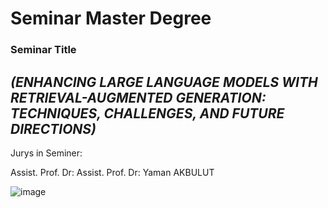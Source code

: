 # Seminar Master Degree

### Seminar Title
  
  _(ENHANCING LARGE LANGUAGE MODELS WITH RETRIEVAL-AUGMENTED GENERATION: TECHNIQUES, CHALLENGES, AND FUTURE DIRECTIONS)_
-----------------------------------------------------------------------------------------------------------------------

Jurys in Seminer: 

Assist. Prof. Dr: 
Assist. Prof. Dr: Yaman AKBULUT


![image](https://github.com/user-attachments/assets/b82e1161-eb36-46de-b3ce-a33f41f9a003)
